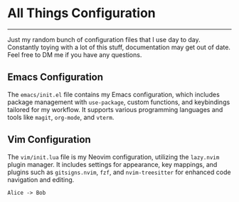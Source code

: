 # All Things Configuration
---

Just my random bunch of configuration files that I use day to day. 
Constantly toying with a lot of this stuff, documentation may get out of date. Feel free to DM me if you have any questions.

## Emacs Configuration

The `emacs/init.el` file contains my Emacs configuration, which includes package management with `use-package`, custom functions, and keybindings tailored for my workflow. It supports various programming languages and tools like `magit`, `org-mode`, and `vterm`.

## Vim Configuration

The `vim/init.lua` file is my Neovim configuration, utilizing the `lazy.nvim` plugin manager. It includes settings for appearance, key mappings, and plugins such as `gitsigns.nvim`, `fzf`, and `nvim-treesitter` for enhanced code navigation and editing.

``` plantuml
Alice -> Bob
```

